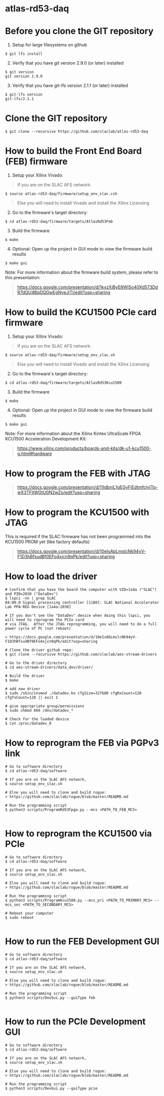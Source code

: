 # atlas-rd53-daq

<!--- ########################################################################################### -->

# Before you clone the GIT repository

1) Setup for large filesystems on github

```
$ git lfs install
```

2) Verify that you have git version 2.9.0 (or later) installed 

```
$ git version
git version 2.9.0
```

3) Verify that you have git-lfs version 2.1.1 (or later) installed 

```
$ git-lfs version
git-lfs/2.1.1
```

<!--- ########################################################################################### -->

# Clone the GIT repository

```
$ git clone --recursive https://github.com/slaclab/atlas-rd53-daq
```

<!--- ########################################################################################### -->

# How to build the Front End Board (FEB) firmware 

1) Setup your Xilinx Vivado:

> If you are on the SLAC AFS network:

```
$ source atlas-rd53-daq/firmware/setup_env_slac.csh
```

> Else you will need to install Vivado and install the Xilinx Licensing

2) Go to the firmware's target directory:

```
$ cd atlas-rd53-daq/firmware/targets/AtlasRd53Feb
```

3) Build the firmware

```
$ make
```

4) Optional: Open up the project in GUI mode to view the firmware build results

```
$ make gui
```

Note: For more information about the firmware build system, please refer to this presentation:

> https://docs.google.com/presentation/d/1kvzXiByE8WISo40Xd573DdR7dQU4BpDQGwEgNyeJjTI/edit?usp=sharing

<!--- ########################################################################################### -->

# How to build the KCU1500 PCIe card firmware 

1) Setup your Xilinx Vivado:

> If you are on the SLAC AFS network:

```
$ source atlas-rd53-daq/firmware/setup_env_slac.sh
```

> Else you will need to install Vivado and install the Xilinx Licensing

2) Go to the firmware's target directory:

```
$ cd atlas-rd53-daq/firmware/targets/AtlasRd53Kcu1500
```

3) Build the firmware

```
$ make
```

4) Optional: Open up the project in GUI mode to view the firmware build results

```
$ make gui
```

Note: For more information about the Xilinx Kintex UltraScale FPGA KCU1500 Acceleration Development Kit:

> https://www.xilinx.com/products/boards-and-kits/dk-u1-kcu1500-g.html#hardware

# How to program the FEB with JTAG

> https://docs.google.com/presentation/d/11ldbniL1gEGyFjEdtmfclyITp-wX3TFjtWGtU0N2wZo/edit?usp=sharing

<!--- ########################################################################################### -->

# How to program the KCU1500 with JTAG

This is required if the SLAC firmware has not been programmed into the KCU1500 PROM yet (like factory defaults)

> https://docs.google.com/presentation/d/10eIsAbLmslcNk94yV-F1D3hBfxudBf0EFo4xjcn9qPk/edit?usp=sharing

<!--- ########################################################################################### -->

# How to load the driver

```
# Confirm that you have the board the computer with VID=1a4a ("SLAC") and PID=2030 ("DataDev")
$ lspci -nn | grep SLAC
04:00.0 Signal processing controller [1180]: SLAC National Accelerator Lab PPA-REG Device [1a4a:2030]

# If you don't see the "DataDev" device when doing this lspci, you will need to reprogram the PCIe card
# via JTAG.  After the JTAG reprogramming, you will need to do a full power cycle of PC (not reboot)

> https://docs.google.com/presentation/d/10eIsAbLmslcNk94yV-F1D3hBfxudBf0EFo4xjcn9qPk/edit?usp=sharing

# Clone the driver github repo:
$ git clone --recursive https://github.com/slaclab/aes-stream-drivers

# Go to the driver directory
$ cd aes-stream-drivers/data_dev/driver/

# Build the driver
$ make

# add new driver
$ sudo /sbin/insmod ./datadev.ko cfgSize=327680 cfgRxCount=128 cfgTxCount=128 || exit 1

# give appropriate group/permissions
$ sudo chmod 666 /dev/datadev_*

# Check for the loaded device
$ cat /proc/datadev_0

```

<!--- ########################################################################################### -->

# How to reprogram the FEB via PGPv3 link

```
# Go to software directory
$ cd atlas-rd53-daq/software

# If you are on the SLAC AFS network, 
$ source setup_env_slac.sh

# Else you will need to clone and build rogue:
> https://github.com/slaclab/rogue/blob/master/README.md

# Run the programming script
$ python3 scripts/ProgramRd53Fpga.py --mcs <PATH_TO_FEB_MCS>
 
```

<!--- ########################################################################################### -->

# How to reprogram the KCU1500 via PCIe

```
# Go to software directory
$ cd atlas-rd53-daq/software

# If you are on the SLAC AFS network, 
$ source setup_env_slac.sh

# Else you will need to clone and build rogue:
> https://github.com/slaclab/rogue/blob/master/README.md

# Run the programming script
$ python3 scripts/ProgramKcu1500.py --mcs_pri <PATH_TO_PRIMARY_MCS> --mcs_sec <PATH_TO_SECONDARY_MCS>
 
# Reboot your computer
$ sudo reboot
 
```

<!--- ########################################################################################### -->

# How to run the FEB Development GUI

```
# Go to software directory
$ cd atlas-rd53-daq/software

# If you are on the SLAC AFS network, 
$ source setup_env_slac.sh

# Else you will need to clone and build rogue:
> https://github.com/slaclab/rogue/blob/master/README.md

# Run the programming script
$ python3 scripts/DevGui.py --guiType feb
 
```

<!--- ########################################################################################### -->

# How to run the PCIe Development GUI

```
# Go to software directory
$ cd atlas-rd53-daq/software

# If you are on the SLAC AFS network, 
$ source setup_env_slac.sh

# Else you will need to clone and build rogue:
> https://github.com/slaclab/rogue/blob/master/README.md

# Run the programming script
$ python3 scripts/DevGui.py --guiType pcie
 
```

<!--- ########################################################################################### -->

